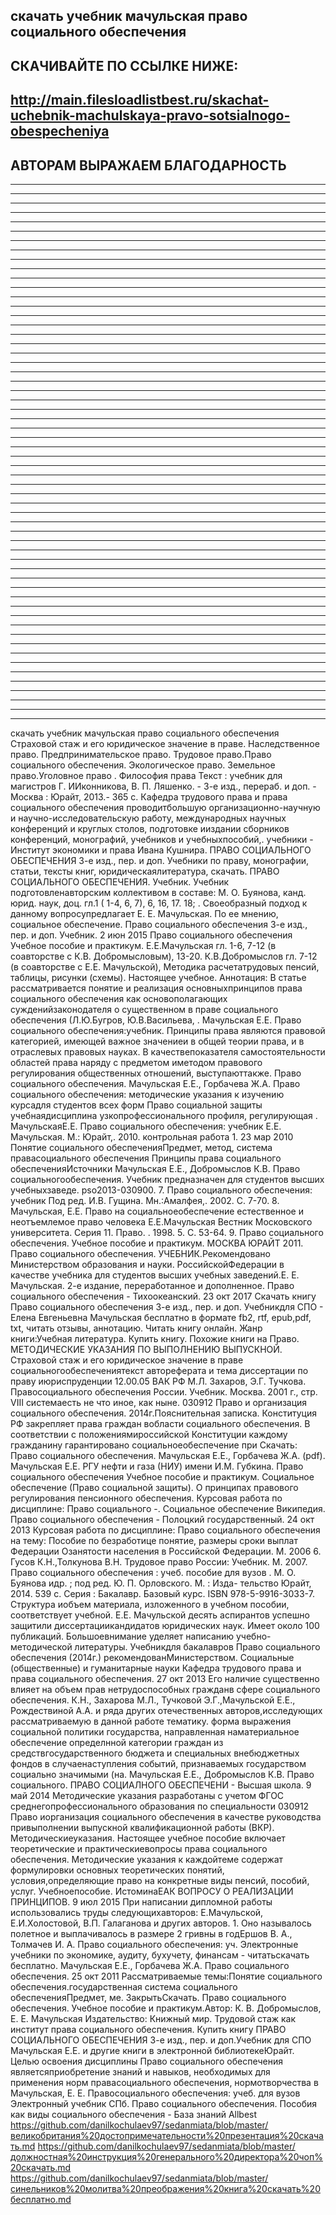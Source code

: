 скачать учебник мачульская право социального обеспечения
--------------------------------------------------
СКАЧИВАЙТЕ ПО ССЫЛКЕ НИЖЕ:
--------------------------------------------------
http://main.filesloadlistbest.ru/skachat-uchebnik-machulskaya-pravo-sotsialnogo-obespecheniya
--------------------------------------------------
АВТОРАМ ВЫРАЖАЕМ БЛАГОДАРНОСТЬ
--------------------------------------------------
--------------------------------------------------
--------------------------------------------------
--------------------------------------------------
--------------------------------------------------
--------------------------------------------------
--------------------------------------------------
--------------------------------------------------
--------------------------------------------------
--------------------------------------------------
--------------------------------------------------
--------------------------------------------------
--------------------------------------------------
--------------------------------------------------
--------------------------------------------------
--------------------------------------------------
--------------------------------------------------
--------------------------------------------------
--------------------------------------------------
--------------------------------------------------
--------------------------------------------------
--------------------------------------------------
--------------------------------------------------
--------------------------------------------------
--------------------------------------------------
--------------------------------------------------
--------------------------------------------------
--------------------------------------------------
--------------------------------------------------
--------------------------------------------------
--------------------------------------------------
--------------------------------------------------
--------------------------------------------------
--------------------------------------------------
--------------------------------------------------
--------------------------------------------------
--------------------------------------------------
--------------------------------------------------
--------------------------------------------------
--------------------------------------------------
--------------------------------------------------
--------------------------------------------------
--------------------------------------------------
--------------------------------------------------
--------------------------------------------------
--------------------------------------------------
--------------------------------------------------
--------------------------------------------------
--------------------------------------------------
--------------------------------------------------
--------------------------------------------------
--------------------------------------------------
--------------------------------------------------
--------------------------------------------------
--------------------------------------------------
--------------------------------------------------
--------------------------------------------------
--------------------------------------------------
--------------------------------------------------
скачать учебник мачульская право социального обеспечения Страховой стаж и его юридическое значение в праве. Наследственное право. Предпринимательское право. Трудовое право.Право социального обеспечения. Экологическое право. Земельное право.Уголовное право . Философия права Текст : учебник для магистров  Г. ИИконникова, В. П. Ляшенко. - 3-е изд., перераб. и доп. - Москва : Юрайт, 2013.- 365 с. Кафедра трудового права и права социального обеспечения проводитбольшую организационно-научную и научно-исследовательскую работу, международных научных конференций и круглых столов, подготовке ииздании сборников конференций, монографий, учебников и учебныхпособий,. учебники - Институт экономики и права Ивана Кушнира. ПРАВО СОЦИАЛЬНОГО ОБЕСПЕЧЕНИЯ 3-е изд., пер. и доп. Учебники по праву, монографии, статьи, тексты книг, юридическаялитература, скачать. ПРАВО СОЦИАЛЬНОГО ОБЕСПЕЧЕНИЯ. Учебник. Учебник подготовленавторским коллективом в составе: М. О. Буянова, канд. юрид. наук, доц.  гл.1 ( 1-4,  6,  7), 6, 16, 17. 18; . Своеобразный подход к данному вопросупредлагает Е. Е. Мачульская. По ее мнению, социальное обеспечение. Право социального обеспечения 3-е изд., пер. и доп. Учебник. 2 июн 2015  Право социального обеспечения Учебное пособие и практикум. Е.Е.Мачульская гл. 1-6, 7-12 (в соавторстве с К.В. Добромысловым), 13-20. К.В.Добромыслов гл. 7-12 (в соавторстве с Е.Е. Мачульской), Методика расчетатрудовых пенсий, таблицы, рисунки (схемы). Настоящее учебное. Аннотация: В статье рассматривается понятие и реализация основныхпринципов права социального обеспечения как основополагающих сужденийзаконодателя о существенном в праве социального обеспечения (Л.Ю.Бугров, Ю.В.Васильева, . Мачульская Е.Е. Право социального обеспечения:учебник. Принципы права являются правовой категорией, имеющей важное значениеи в общей теории права, и в отраслевых правовых науках. В качествепоказателя самостоятельности областей права наряду с предметом иметодом правового регулирования общественных отношений, выступаюттакже. Право социального обеспечения. Мачульская Е.Е., Горбачева Ж.А.
Право социального обеспечения: методические указания к изучению курсадля студентов всех форм  Право социальной защиты  учебнаядисциплина узкопрофессионального профиля, регулирующая . МачульскаяЕ.Е. Право социального обеспечения: учебник  Е.Е. Мачульская.  М.: Юрайт,. 2010. контрольная работа 1. 23 мар 2010  Понятие социального обеспеченияПредмет, метод, система правасоциального обеспечения Принципы права социального обеспеченияИсточники  Мачульская Е.Е., Добромыслов К.В. Право социальногообеспечения.  Учебник предназначен для студентов высших учебныхзаведе. pso2013-030900. 7. Право социального обеспечения: учебник  Под ред. И.В. Гущина.  Мн.:Амалфея,. 2002.  С. 7-70. 8. Мачульская, Е.Е. Право на социальноеобеспечение  естественное и неотъемлемое право человека  Е.Е.Мачульская  Вестник Московского университета. Серия 11. Право. . 1998.  5.  С. 53-64. 9. Право социального обеспечения. Учебное пособие и практикум. МОСКВА  ЮРАЙТ  2011. Право социального обеспечения. УЧЕБНИК.Рекомендовано Министерством образования и науки. РоссийскойФедерации в качестве учебника для студентов высших учебных заведений.Е. Е. Мачульская. 2-е издание, переработанное и дополненное. Право социального обеспечения - Тихоокеанский. 23 окт 2017  Скачать книгу Право социального обеспечения 3-е изд., пер. и доп. Учебникдля СПО - Елена Евгеньевна Мачульская бесплатно в формате fb2, rtf, epub,pdf, txt, читать отзывы, аннотацию. Читать книгу онлайн. Жанр книги:Учебная литература. Купить книгу. Похожие книги на Право. МЕТОДИЧЕСКИЕ УКАЗАНИЯ ПО ВЫПОЛНЕНИЮ ВЫПУСКНОЙ. Страховой стаж и его юридическое значение в праве социальногообеспечениятекст автореферата и тема диссертации по праву июриспруденции 12.00.05 ВАК РФ  М.Л. Захаров, Э.Г. Тучкова. Правосоциального обеспечения России. Учебник. Москва. 2001 г., стр. VIII системаесть не что иное, как ныне. 030912 Право и организация социального обеспечения. 2014г.Пояснительная записка. Конституция РФ закрепляет права граждан вобласти социального обеспечения. В соответствии с положениямироссийской Конституции каждому гражданину гарантировано социальноеобеспечение при
Скачать: Право социального обеспечения. Мачульская Е.Е., Горбачева Ж.А. (pdf). Мачульская Е.Е.  РГУ нефти и газа (НИУ) имени И.М. Губкина. Право социального обеспечения Учебное пособие и практикум. Социальное обеспечение (Право социальной защиты). О принципах правового регулирования пенсионного обеспечения. Курсовая работа по дисциплине: Право социального  -. Социальное обеспечение  Википедия. Право социального обеспечения - Полоцкий государственный. 24 окт 2013  Курсовая работа по дисциплине: Право социального обеспечения на тему: Пособие по безработице понятие, размеры сроки выплат  Федерации Озанятости населения в Российской Федерации. М. 2006  6. Гусов К.Н.,Толкунова В.Н. Трудовое право России: Учебник. М. 2007. Право социального обеспечения : учеб. пособие для вузов . М. О. Буянова идр. ; под ред. Ю. П. Орловского.  М. : Изда- тельство Юрайт, 2014.  539 с. Серия : Бакалавр. Базовый курс. ISBN 978-5-9916-3033-7. Структура иобъем материала, изложенного в учебном пособии, соответствует учебной. Е.Е. Мачульской десять аспирантов успешно защитили диссертациикандидатов юридических наук. Имеет около 100 публикаций. Большоевнимание уделяет написанию учебно-методической литературы. Учебникдля бакалавров Право социального обеспечения (2014г.) рекомендованМинистерством. Социальные (общественные) и гуманитарные науки
Кафедра трудового права и права социального обеспечения. 27 окт 2013  Его наличие существенно влияет на объем прав нетрудоспособных гражданв сфере социального обеспечения.  К.Н., Захарова М.Л., Тучковой Э.Г.,Мачульской Е.Е., Рождествиной А.А. и ряда других отечественных авторов,исследующих рассматриваемую в данной работе тематику. форма выражения социальной политики государства, направленная наматериальное обеспечение определнной категории граждан из средствгосударственного бюджета и специальных внебюджетных фондов в случаенаступления событий, признаваемых государством социально значимыми (на. Мачульская Е.Е., Добромыслов К.В. Право социального. ПРАВО СОЦИАЛНОГО ОБЕСПЕЧЕНИ - Высшая школа. 9 май 2014  Методические указания разработаны с учетом ФГОС среднегопрофессионального образования по специальности 030912 Право иорганизация социального обеспечения в качестве руководства привыполнении выпускной квалификационной работы (ВКР). Методическиеуказания. Настоящее учебное пособие включает теоретические и практическиевопросы права социального обеспечения. Методические указания к каждойтеме содержат формулировки основных теоретических понятий, условия,определяющие право на конкретные виды пенсий, пособий, услуг. Учебноепособие. ИстоминаЕАК ВОПРОСУ О РЕАЛИЗАЦИИ ПРИНЦИПОВ. 9 июл 2015  При написании дипломной работы использовались труды следующихавторов: Е.Мачульской, Е.И.Холостовой, В.П. Галаганова и других авторов. 1. Оно называлось полетное и выплачивалось в размере 2 гривны в годЕршов В. А., Толмачев И. А. Право социального обеспечения: уч. Электронные учебники по экономике, аудиту, бухучету, финансам - читатьскачать бесплатно. Мачульская Е.Е., Горбачева Ж.А. Право социального обеспечения. 25 окт 2011  Рассматриваемые темы:Понятие социального обеспечения.государственная система социального обеспеченияПредмет, ме.  ЗакрытьСкачать. Право социального обеспечения. Учебное пособие и практикум.Автор: К. В. Добромыслов, Е. Е. Мачульская Издательство: Книжный мир.
Трудовой стаж как институт права социального обеспечения. Купить книгу ПРАВО СОЦИАЛЬНОГО ОБЕСПЕЧЕНИЯ 3-е изд., пер. и доп.Учебник для СПО Мачульская Е.Е. и другие книги в электронной библиотекеЮрайт. Целью освоения дисциплины Право социального обеспечения являетсяприобретение знаний и навыков, необходимых для применения норм правасоциального обеспечения, нормотворчества в  Мачульская, Е. Е. Правосоциального обеспечения: учеб. для вузов Электронный учебник  СПб. Право социального обеспечения. Пособия как виды социального обеспечения - База знаний Allbest
https://github.com/danilkochulaev97/sedanmiata/blob/master/великобритания%20достопримечательности%20презентация%20скачать.md
https://github.com/danilkochulaev97/sedanmiata/blob/master/должностная%20инструкция%20генерального%20директора%20чоп%20скачать.md
https://github.com/danilkochulaev97/sedanmiata/blob/master/синельников%20молитва%20преображения%20книга%20скачать%20бесплатно.md